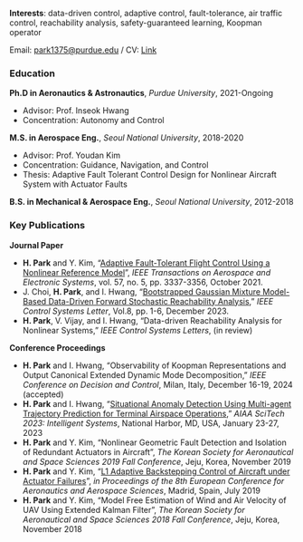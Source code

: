 **Interests**: data-driven control, adaptive control, fault-tolerance, air traffic control, reachability analysis, safety-guaranteed learning, Koopman operator

Email: park1375@purdue.edu
/ CV: [Link](https://github.com/hsparkastro/hsparkastro.github.io/raw/main/CV_hyunsangpark.pdf)


### Education

**Ph.D in Aeronautics & Astronautics**, _Purdue University_, 2021-Ongoing
- Advisor: Prof. Inseok Hwang
- Concentration: Autonomy and Control
  
**M.S. in Aerospace Eng.**, _Seoul National University_, 2018-2020
- Advisor: Prof. Youdan Kim
- Concentration: Guidance, Navigation, and Control
- Thesis: Adaptive Fault Tolerant Control Design for Nonlinear Aircraft System with Actuator Faults

**B.S. in Mechanical & Aerospace Eng.**, _Seoul National University_, 2012-2018

### Key Publications
**Journal Paper**
- **H. Park** and Y. Kim, “[Adaptive Fault-Tolerant Flight Control Using a Nonlinear Reference Model](https://doi.org/10.1109/TAES.2021.3074198)”, _IEEE Transactions on Aerospace and Electronic Systems_, vol. 57, no. 5, pp. 3337-3356, October 2021.
-  J. Choi, **H. Park**, and I. Hwang, “[Bootstrapped Gaussian Mixture Model-Based Data-Driven Forward Stochastic Reachability Analysis](https://doi.org/10.1109/LCSYS.2023.3347188),” _IEEE Control Systems Letter_, Vol.8, pp. 1-6, December 2023.
- **H. Park**, V. Vijay, and I. Hwang, “Data-driven Reachability Analysis for Nonlinear Systems,” _IEEE Control Systems Letters_, (in review)


**Conference Proceedings**
- **H. Park** and I. Hwang, “Observability of Koopman Representations and Output Canonical Extended Dynamic Mode Decomposition,” _IEEE Conference on Decision and Control_, Milan, Italy, December 16-19, 2024 (accepted)
- **H. Park** and I. Hwang, “[Situational Anomaly Detection Using Multi-agent Trajectory Prediction for Terminal Airspace Operations](https://doi.org/10.2514/6.2023-2538),” _AIAA SciTech 2023: Intelligent Systems_, National Harbor, MD, USA, January 23-27, 2023
- **H. Park** and Y. Kim, “Nonlinear Geometric Fault Detection and Isolation of Redundant Actuators in Aircraft”, _The Korean Society for Aeronautical and Space Sciences 2019 Fall Conference_, Jeju, Korea, November 2019
- **H. Park** and Y. Kim, “[L1 Adaptive Backstepping Control of Aircraft under Actuator Failures](https://doi.org/10.13009/EUCASS2019-164)”, _in Proceedings of the 8th European Conference for Aeronautics and Aerospace Sciences_, Madrid, Spain, July 2019
- **H. Park** and Y. Kim, “Model Free Estimation of Wind and Air Velocity of UAV Using Extended Kalman Filter”, _The Korean Society for Aeronautical and Space Sciences 2018 Fall Conference_, Jeju, Korea, November 2018
